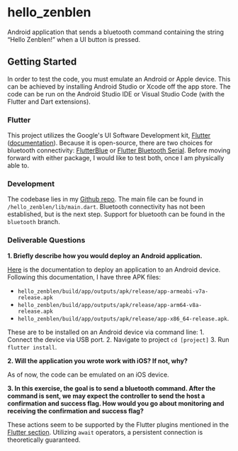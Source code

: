 # hello_zenblen
Android application that sends a bluetooth command containing the string “Hello Zenblen!” when a UI button is pressed.

## Getting Started
In order to test the code, you must emulate an Android or Apple device.
This can be achieved by installing Android Studio or Xcode off the app store. The code can be run on the Android Studio IDE or Visual Studio Code (with the Flutter and Dart extensions). 

### Flutter
This project utilizes the Google's UI Software Development kit, [Flutter](https://flutter.dev/) ([documentation](https://docs.flutter.dev/)). Because it is open-source, there are two choices for bluetooth connectivity: [FlutterBlue](https://pub.dev/packages/flutter_blue) or [Flutter Bluetooth Serial](https://pub.dev/packages/flutter_bluetooth_serial). Before moving forward with either package, I would like to test both, once I am physically able to. 

### Development
The codebase lies in my [Github repo](https://github.com/angelehernandez/hello_zenblen). The main file can be found in `/hello_zenblen/lib/main.dart`. Bluetooth connectivity has not been established, but is the next step. Support for bluetooth can be found in the `bluetooth` branch.

### Deliverable Questions
**1. Briefly describe how you would deploy an Android application.**

[Here](https://docs.flutter.dev/deployment/android) is the documentation to deploy an application to an Android device. Following this documentation, I have three APK files:
-   `hello_zenblen/build/app/outputs/apk/release/app-armeabi-v7a-release.apk`
-   `hello_zenblen/build/app/outputs/apk/release/app-arm64-v8a-release.apk`
-   `hello_zenblen/build/app/outputs/apk/release/app-x86_64-release.apk`.

These are to be installed on an Android device via command line:
	1. Connect the device via USB port.
	2. Navigate to project `cd [project]`
	3. Run `flutter install`.

**2. Will the application you wrote work with iOS? If not, why?**

As of now, the code can be emulated on an iOS device. 

**3. In this exercise, the goal is to send a bluetooth command. After the command is sent, we may expect the controller to send the host a confirmation and success flag. How would you go about monitoring and receiving the confirmation and success flag?**

These actions seem to be supported by the Flutter plugins mentioned in the [Flutter section](#Flutter). Utilizing `await` operators, a persistent connection is theoretically guaranteed. 